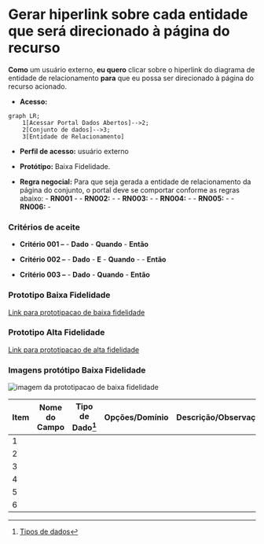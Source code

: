 # Gerar hiperlink sobre cada entidade que será direcionado à página do recurso

**Como** um usuário externo, **eu quero** clicar sobre o hiperlink do diagrama de entidade de relacionamento **para** que eu possa ser direcionado à página do recurso acionado. 

- **Acesso:** 

```mermaid
graph LR;
    1[Acessar Portal Dados Abertos]-->2;
    2[Conjunto de dados]-->3;
    3[Entidade de Relacionamento]
```

- **Perfil de acesso:** usuário externo
- **Protótipo:** Baixa Fidelidade.

- **Regra negocial:** Para que seja gerada a entidade de relacionamento da página do conjunto, o portal deve se comportar conforme as regras abaixo:
       - **RN001** - 
	   - **RN002:** - 
	   - **RN003:** - 
          - **RN004:** - 
 	   - **RN005:** - 
	   - **RN006:** - 

### Critérios de aceite

- **Critério 001 –** 
       - **Dado** 
       - **Quando** 
       - **Então** 

- **Critério 002 –** 
	   - **Dado** 
	   - **E** 
	   - **Quando** - 
	   - **Então** 

- **Critério 003 –** 
	   - **Dado** 
	   - **Quando** 
	   - **Então** 

### Prototipo Baixa Fidelidade

[Link para prototipacao de baixa fidelidade](link_para_prototipo_baixa_fidelidade)

### Prototipo Alta Fidelidade

[Link para prototipacao de alta fidelidade](link_para_prototipo_alta_fidelidade) 
### Imagens protótipo Baixa Fidelidade

![imagem da prototipacao de baixa fidelidade](/caminho_pasta_imagens)

| Item |                        Nome do Campo                        | Tipo de Dado[^2] | Opções/Domínio |     Descrição/Observações      |
|------|-------------------------------------------------------------|------------------|----------------|--------------------------------|
|    1 |           |            |              |                    |
|    2 |           |            |              |                    |                
|    3 |           |            |              |                    |
|    4 |           |            |              |                    |
|    5 |           |            |              |                    |
|    6 |           |            |              |                    |


[^1]: [Estoria será criada na Sprint06](www.dados.mg.gov.br)
[^2]: [Tipos de dados](../../modelos/tipos_dado_formulario_html.md)